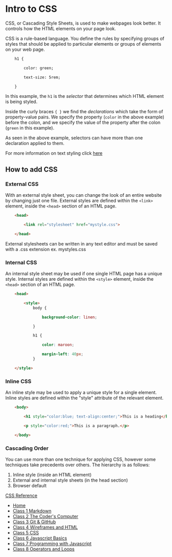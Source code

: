 # Intro to CSS

CSS, or Cascading Style Sheets, is used to make webpages look better. It controls how the HTML elements on your page look.

CSS is a rule-based language. You define the rules by specifying groups of styles that should be applied to particular elements or groups of elements on your web page.

```html
    h1 {

        color: green;

        text-size: 5rem;

    }
```

In this example, the `h1` is the *selector* that determines which HTML element is being styled.

Inside the curly braces `{ }` we find the *declarations* which take the form of property-value pairs. We specify the property (`color` in the above example) before the colon, and we specify the value of the property after the colon (`green` in this example).

As seen in the above example, selectors can have more than one declaration applied to them.

For more information on text styling click [here](https://developer.mozilla.org/en-US/docs/Learn/CSS/Styling_text)

## How to add CSS

### External CSS

With an external style sheet, you can change the look of an entire website by changing just one file. External styles are defined within the `<link>` element, inside the `<head>` section of an HTML page.

```html
    <head>

        <link rel="stylesheet" href="mystyle.css">

    </head>
```

External stylesheets can be written in any text editor and must be saved with a .css extension ex. mystyles.css

### Internal CSS

An internal style sheet may be used if one single HTML page has a unique style. Internal styles are defined within the `<style>` element, inside the `<head>` section of an HTML page.

```html
    <head>

        <style>
            body {

                background-color: linen;

            }

            h1 {

                color: maroon;

                margin-left: 40px;
            }

    </style>
```

### Inline CSS

An inline style may be used to apply a unique style for a single element. Inline styles are defined within the "style" attribute of the relevant element.

```html
    <body>

        <h1 style="color:blue; text-align:center;">This is a heading</h1>

        <p style="color:red;">This is a paragraph.</p>

    </body>
```

### Cascading Order

You can use more than one technique for applying CSS, however some techniques take precedents over others. The hierarchy is as follows:

1. Inline style (inside an HTML element)
2. External and internal style sheets (in the head section)
3. Browser default

[CSS Reference](https://developer.mozilla.org/en-US/docs/Web/CSS/Reference)

- [Home](README.md)
- [Class 1 Markdown](102class1.md)
- [Class 2 The Coder's Computer](102class2.md)
- [Class 3 Git & GitHub](102class3.md)
- [Class 4 Wireframes and HTML](102class4.md)
- [Class 5 CSS](102class5.md)
- [Class 6 Javascript Basics](102class6.md)
- [Class 7 Programming with Javascript](102class7.md)
- [Class 8 Operators and Loops](102class8.md)
